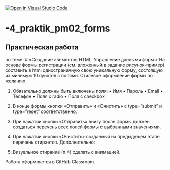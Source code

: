 [![Open in Visual Studio Code](https://classroom.github.com/assets/open-in-vscode-718a45dd9cf7e7f842a935f5ebbe5719a5e09af4491e668f4dbf3b35d5cca122.svg)](https://classroom.github.com/online_ide?assignment_repo_id=11825204&assignment_repo_type=AssignmentRepo)
# -4_praktik_pm02_forms
## Практическая работа
по теме: # «Создание элементов HTML. Управление данными форм.»
На основе формы регистрации (см. вложенный в задание рисунок-пример) составить в html одностраничную свою уникальную форму, состоящую из минимум 10 пунктов с полями. Стилевое оформление формы по желанию.
1.	Обязательно должны быть включены поля:
•	Имя
•	Пароль
•	Email
•	Телефон
•	Поля с radio 
•	Поля с checkbox

2.	В конце формы кнопки «Отправить» и «Очистить» с type=”submit” и type=”reset” соответственно.
3.	При нажатии кнопки «Отправить» внизу после формы должен создаться перечень всех полей формы с выбранными значениями.
4.	При нажатии кнопки «Очистить» созданный на предыдущем этапе перечень стирается.
Дополнительно:
5.	Визуальное стирание (п.4) сделать с анимацией.

Работа оформляется в GitHub Classroom.
